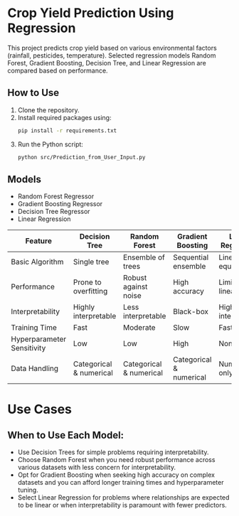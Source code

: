 # Crop Yield Prediction Using Regression
This project predicts crop yield based on various environmental factors (rainfall, pesticides, temperature). Selected regression models Random Forest, Gradient Boosting, Decision Tree, and Linear Regression are
compared based on performance.

## How to Use
1. Clone the repository.
2. Install required packages using:
    ```bash
    pip install -r requirements.txt
    ```
3. Run the Python script:
    ```bash
    python src/Prediction_from_User_Input.py
    ```

## Models
- Random Forest Regressor
- Gradient Boosting Regressor
- Decision Tree Regressor
- Linear Regression

|Feature   |Decision Tree   |Random Forest   | Gradient Boosting  |Linear Regression   |
|---|---|---|---|---|
|Basic Algorithm   |Single tree   |Ensemble of trees   |Sequential ensemble   |Linear equation   |
|Performance   |Prone to overfitting   |Robust against noise   |High accuracy   |Limited by linearity   |
|Interpretability   |Highly interpretable   |Less interpretable   |Black-box   |Highly interpretable   |
|Training Time   |Fast   |Moderate   |Slow   |Fast   |
|Hyperparameter Sensitivity   |Low   |Low   |High   |None   |
|Data Handling   |Categorical & numerical   |Categorical & numerical   |Categorical & numerical   |Numerical only   |


# Use Cases
## When to Use Each Model:
- Use Decision Trees for simple problems requiring interpretability.
- Choose Random Forest when you need robust performance across various datasets with less concern for interpretability.
- Opt for Gradient Boosting when seeking high accuracy on complex datasets and you can afford longer training times and hyperparameter tuning.
- Select Linear Regression for problems where relationships are expected to be linear or when interpretability is paramount with fewer predictors.

				
				
				
				
				
 				
				

